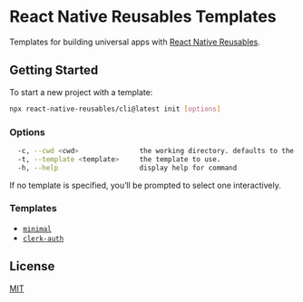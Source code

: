 # React Native Reusables Templates

Templates for building universal apps with [React Native Reusables](https://reactnativereusables.com).

## Getting Started

To start a new project with a template:

```bash
npx react-native-reusables/cli@latest init [options]
```

### Options

```bash
  -c, --cwd <cwd>               the working directory. defaults to the current directory.
  -t, --template <template>     the template to use.
  -h, --help                    display help for command
```

If no template is specified, you’ll be prompted to select one interactively.

### Templates

- [`minimal`](/minimal/)
- [`clerk-auth`](/clerk-auth/)

## License

[MIT](./LICENSE)
